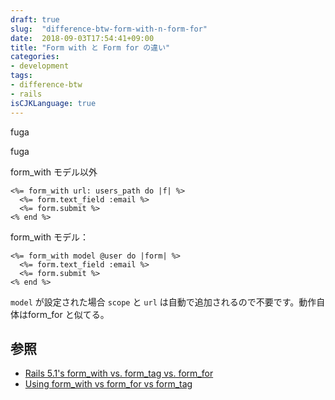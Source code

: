 ```yaml
---
draft: true
slug:  "difference-btw-form-with-n-form-for"
date:  2018-09-03T17:54:41+09:00
title: "Form with と Form for の違い"
categories:
- development
tags:
- difference-btw
- rails
isCJKLanguage: true
---
```


fuga

<!--more-->

fuga

<!-- for_tag と for_for はもうすぐ廃止になる（[メモ]どこ情報？、https://github.com/rails/rails/issues/25197 / https://github.com/rails/rails/pull/26976/files、http://api.rubyonrails.org/classes/ActionView/Helpers/FormHelper.html#method-i-form_with）で今後 for_with に置き換わる。 -->

form_with モデル以外

```
<%= form_with url: users_path do |f| %>
  <%= form.text_field :email %>
  <%= form.submit %>
<% end %>
```

form_with モデル：

```
<%= form_with model @user do |form| %>
  <%= form.text_field :email %>
  <%= form.submit %>
<% end %>
```

`model` が設定された場合 `scope` と `url` は自動で追加されるので不要です。動作自体はform_for と似てる。

## 参照

- [Rails 5.1's form_with vs. form_tag vs. form_for](https://m.patrikonrails.com/rails-5-1s-form-with-vs-old-form-helpers-3a5f72a8c78a)
- [Using form_with vs form_for vs form_tag](https://www.engineyard.com/blog/using_form_with-vs-form_for-vs-form_tag)
